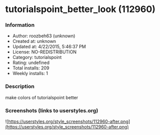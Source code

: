 # tutorialspoint_better_look (112960)

### Information
- Author: roozbeh63 (unknown)
- Created at: unknown
- Updated at: 4/22/2015, 5:46:37 PM
- License: NO-REDISTRIBUTION
- Category: tutorialspoint
- Rating: undefined
- Total installs: 209
- Weekly installs: 1


### Description
make colors of tutorialspoint better


### Screenshots (links to userstyles.org)
![https://userstyles.org/style_screenshots/112960-after.png](https://userstyles.org/style_screenshots/112960-after.png)


